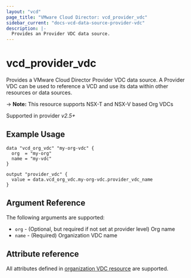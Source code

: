 ```yaml
---
layout: "vcd"
page_title: "VMware Cloud Director: vcd_provider_vdc"
sidebar_current: "docs-vcd-data-source-provider-vdc"
description: |-
  Provides an Provider VDC data source.
---
```


# vcd\_provider\_vdc

Provides a VMware Cloud Director Provider VDC data source. A Provider VDC can be used to reference a VCD and use its 
data within other resources or data sources.

-> **Note:** This resource supports NSX-T and NSX-V based Org VDCs

Supported in provider *v2.5+*

## Example Usage

```hcl
data "vcd_org_vdc" "my-org-vdc" {
  org  = "my-org"
  name = "my-vdc"
}

output "provider_vdc" {
  value = data.vcd_org_vdc.my-org-vdc.provider_vdc_name
}

```

## Argument Reference

The following arguments are supported:

* `org` - (Optional, but required if not set at provider level) Org name 
* `name` - (Required) Organization VDC name

## Attribute reference

All attributes defined in [organization VDC resource](/providers/vmware/vcd/latest/docs/resources/org_vdc#attribute-reference) are supported.

